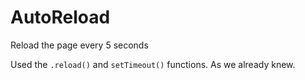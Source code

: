 # AutoReload

Reload the page every 5 seconds

Used the `.reload()` and `setTimeout()` functions. As we already knew.